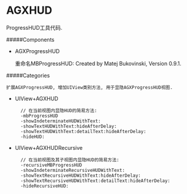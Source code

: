 # AGXHUD

ProgressHUD工具代码.

#####Components

- AGXProgressHUD

    重命名MBProgressHUD: Created by Matej Bukovinski, Version 0.9.1.

#####Categories

    扩展AGXProgressHUD, 增加UIView类别方法, 用于显隐AGXProgressHUD视图.

- UIView+AGXHUD

        // 在当前视图内显隐HUD的简易方法:
        -mbProgressHUD
        -showIndeterminateHUDWithText:
        -showTextHUDWithText:hideAfterDelay:
        -showTextHUDWithText:detailText:hideAfterDelay:
        -hideHUD:

- UIView+AGXHUDRecursive

        // 在当前视图及其子视图内显隐HUD的简易方法:
        -recursiveMBProgressHUD
        -showIndeterminateRecursiveHUDWithText:
        -showTextRecursiveHUDWithText:hideAfterDelay:
        -showTextRecursiveHUDWithText:detailText:hideAfterDelay:
        -hideRecursiveHUD:

